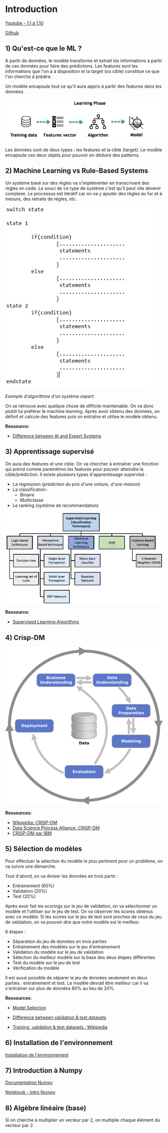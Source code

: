 
# Introduction

[Youtube - 1.1 à 1.10](https://www.youtube.com/watch?v=Crm_5n4mvmg&list=PL3MmuxUbc_hIhxl5Ji8t4O6lPAOpHaCLR&index=2)

[Github](https://github.com/DataTalksClub/machine-learning-zoomcamp/tree/master/01-intro)


## 1) Qu'est-ce que le ML ?

A partir de données, le modèle transforme et extrait les informations à partir de ces données pour faire des prédictions. Les features sont les informations que l'on a à disposition et la target (ou cible) constitue ce que l'on cherche à prédire.

Un modèle encapsule tout ce qu'il aura appris à partir des features dans les données.

![Alt text](Illustrations/030819_1026_SupervisedM2.webp)

Les données sont de deux types : les features et la cible (target). Le modèle encapsule ces deux objets pour pouvoir en déduire des patterns.

## 2) Machine Learning vs Rule-Based Systems

Un système basé sur des règles va s'implémenter en transcrivant des règles en code. Le souci de ce type de système c'est qu'il peut vite devenir complexe. Le processus est itératif car on va y ajouter des règles au fur et à mesure, des retraits de règles, etc.

![Alt text](Illustrations/Expert-system-with-If-then-rules-algorithm.png)

*Exemple d'algorithme d'un système expert.*

On se retrouve avec quelque chose de difficile maintenable.   On va donc plutôt lui préférer le machine learning.
Après avoir obtenu des données, on définit et calcule des features puis on entraîne et utilise le modèle obtenu.

**Ressource:**
- [Difference between AI and Expert Systems](https://www.geeksforgeeks.org/difference-between-ai-and-expert-system/)

## 3) Apprentissage supervisé

On aura des features et une cible. On va chercher à entraîner une fonction qui prend comme paramètres les features pour pouvoir atteindre la cible/prédiction.
Il existe plusieurs types d'apprentissage supervisé :
- La régression (*prédiction du prix d'une voiture, d'une maison*)
- La classification :
    - Binaire
    - Multiclasse
- Le ranking (système de recommandation)

![Alt text](Illustrations/Supervised-learning-classification-techniques.png)

**Ressource:** 
- [Supervised Learning Algorithms](https://towardsdatascience.com/supervised-learning-algorithms-explanaition-and-simple-code-4fbd1276f8aa)

## 4) Crisp-DM

![Alt text](Illustrations/CRISP-DM_Process_Diagram.png)


**Ressources:**
- [Wikipédia: CRISP-DM](https://en.wikipedia.org/wiki/Cross-industry_standard_process_for_data_mining)
- [Data Science Process Alliance: CRISP-DM](https://www.datascience-pm.com/crisp-dm-2/)
- [CRISP-DM par IBM](https://www.ibm.com/docs/fr/spss-modeler/saas?topic=dm-crisp-help-overview)

## 5) Sélection de modèles

Pour effectuer la sélection du modèle le plus pertinent pour un problème, on va suivre une démarche. 

Tout d'abord, on va diviser les données en trois parts : 
- Entrainement (60%)
- Validation (20%)
- Test (20%)

Après avoir fait les scorings sur le jeu de validation, on va sélectionner un modèle et l'utiliser sur le jeu de test. On va observer les scores obtenus avec ce modèle. Si les scores sur le jeu de test sont proches de ceux du jeu de validation, on va pouvoir dire que notre modèle est le meilleur.

6 étapes :
- Séparation du jeu de données en trois parties
- Entrainement des modèles sur le jeu d'entrainement
- Validation du modèle sur le jeu de validation
- Sélection du meilleur modèle sur la base des deux étapes différentes
- Test du modèle sur le jeu de test
- Vérification du modèle

Il est aussi possible de séparer le jeu de données seulement en deux parties : entraînement et test. Le modèle devrait être meilleur car il va s'entraîner sur plus de données 80% au lieu de 20%. 

**Ressources:**
- [Model Selection](https://machinelearningmastery.com/a-gentle-introduction-to-model-selection-for-machine-learning/)
- [Difference between validation & test datasets](https://machinelearningmastery.com/difference-test-validation-datasets/)

- [Training, validation & test datasets : Wikipedia](https://en.wikipedia.org/wiki/Training,_validation,_and_test_data_sets)

## 6) Installation de l'environnement

[Installation de l'environnement](https://github.com/DataTalksClub/machine-learning-zoomcamp/blob/master/01-intro/06-environment.md)

## 7) Introduction à Numpy

[Documentation Numpy](https://numpy.org/)

[Notebook - Intro Numpy](https://github.com/cecilegltslmcs/ML-Zoomcamp/blob/main/Week1/Intro%20Numpy.ipynb)

## 8) Algèbre linéaire (base)

Si on cherche à multiplier un vecteur par 2, on multiplie chaque élément du vecteur par 2.